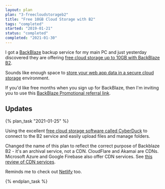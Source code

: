```yaml
---
layout: plan
plan: "3-freecloudstorageb2"
title: "Free 10GB Cloud Storage with B2"
tags: "completed"
started: "2019-01-21"
status: "completed"
completed: "2021-01-30"
---
```


I got a [BackBlaze](https://www.backblaze.com/) backup service for my main PC and just yesterday discovered they are offering [free cloud storage up to 10GB with BackBlaze B2](https://www.backblaze.com/b2/cloud-storage.html).

Sounds like enough space to [store your web app data in a secure cloud storage](https://www.backblaze.com/b2/docs/index.html) environment.

If you'd like free months when you sign up for BackBlaze, then I'm inviting you to use this [BackBlaze Promotional referral link](https://secure.backblaze.com/r/02jtwq).

## Updates

{% plan_task "2021-01-25" %}

Using the excellent [free cloud storage software called CyberDuck](https://cyberduck.io/) to connect to the B2 service and easily upload files and manage folders.

Changed the name of this plan to reflect the correct purpose of Backblaze B2 - it's an archival service, not a CDN. CloudFlare and Akamai are CDNs. Microsoft Azure and Google Firebase also offer CDN services. See [this review of CDN services](https://digital.com/cdn/).

Reminds me to check out [Netlify](https://www.netlify.com/) too.

{% endplan_task %}
